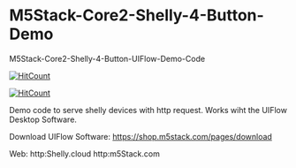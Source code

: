 # M5Stack-Core2-Shelly-4-Button-Demo
M5Stack-Core2-Shelly-4-Button-UIFlow-Demo-Code

 [![HitCount](https://hits.dwyl.com/abereinfach/abereinfach.svg?style=flat-square)](http://hits.dwyl.com/abereinfach/abereinfach)
 
 [![HitCount](https://hits.dwyl.com/abereinfach/abereinfach.svg?style=flat-square&show=unique)](http://hits.dwyl.com/abereinfach/abereinfach)
 
Demo code to serve shelly devices with http request.
Works wiht the UIFlow Desktop Software.

Download UIFlow Software:
https://shop.m5stack.com/pages/download

Web:
http:Shelly.cloud
http:m5Stack.com
